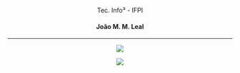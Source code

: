 <p align="center">Tec. Info³ - IFPI</p>
<h4 align="center">João M. M. Leal</h4>

<hr/>

<div align="center">
    <img src="https://readme-typing-svg.herokuapp.com/?font=Righteous&size=25&center=true&vCenter=true&width=500&height=30&duration=4000&color=6E12CB&lines=Obrigado+pela+visita!;+You'll+Never+Walk+Alone" />
</div>

<p align="center">
     <img src="https://capsule-render.vercel.app/api?type=waving&height=100&color=6E12CB&section=footer"/>
</p>
